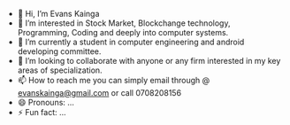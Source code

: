 - 👋 Hi, I’m Evans Kainga
- 👀 I’m interested in Stock Market, Blockchange technology, Programming, Coding and deeply into computer systems.
- 🌱 I’m currently a student in computer engineering and android developing committee.
- 💞️ I’m looking to collaborate with anyone or any firm interested in my key areas of specialization.
- 📫 How to reach me you can simply email through @ evanskainga@gmail.com or call 0708208156
- 😄 Pronouns: ...
- ⚡ Fun fact: ...

<!---
EVANSKAINGA/EVANSKAINGA is a ✨ special ✨ repository because its `README.md` (this file) appears on your GitHub profile.
You can click the Preview link to take a look at your changes.
--->
